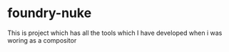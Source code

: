 # foundry-nuke

This is project which has all the tools which I have developed when i was woring as a compositor
